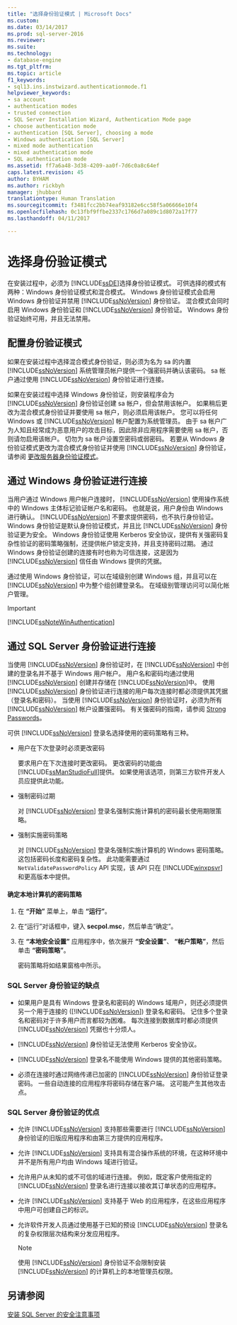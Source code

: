 ```yaml
---
title: "选择身份验证模式 | Microsoft Docs"
ms.custom: 
ms.date: 03/14/2017
ms.prod: sql-server-2016
ms.reviewer: 
ms.suite: 
ms.technology:
- database-engine
ms.tgt_pltfrm: 
ms.topic: article
f1_keywords:
- sql13.ins.instwizard.authenticationmode.f1
helpviewer_keywords:
- sa account
- authentication modes
- trusted connection
- SQL Server Installation Wizard, Authentication Mode page
- choose authentication mode
- authentication [SQL Server], choosing a mode
- Windows authentication [SQL Server]
- mixed mode authentication
- mixed authentication mode
- SQL authentication mode
ms.assetid: ff7a6a48-3d38-4209-aa0f-7d6c0a8c64ef
caps.latest.revision: 45
author: BYHAM
ms.author: rickbyh
manager: jhubbard
translationtype: Human Translation
ms.sourcegitcommit: f3481fcc2bb74eaf93182e6cc58f5a06666e10f4
ms.openlocfilehash: 0c13fbf9ffbe2337c1766d7a089c1d8072a17f77
ms.lasthandoff: 04/11/2017

---
```

# <a name="choose-an-authentication-mode"></a>选择身份验证模式
  在安装过程中，必须为 [!INCLUDE[ssDE](../../includes/ssde-md.md)]选择身份验证模式。 可供选择的模式有两种：Windows 身份验证模式和混合模式。 Windows 身份验证模式会启用 Windows 身份验证并禁用 [!INCLUDE[ssNoVersion](../../includes/ssnoversion-md.md)] 身份验证。 混合模式会同时启用 Windows 身份验证和 [!INCLUDE[ssNoVersion](../../includes/ssnoversion-md.md)] 身份验证。 Windows 身份验证始终可用，并且无法禁用。  
  
## <a name="configuring-the-authentication-mode"></a>配置身份验证模式  
 如果在安装过程中选择混合模式身份验证，则必须为名为 sa 的内置 [!INCLUDE[ssNoVersion](../../includes/ssnoversion-md.md)] 系统管理员帐户提供一个强密码并确认该密码。 sa 帐户通过使用 [!INCLUDE[ssNoVersion](../../includes/ssnoversion-md.md)] 身份验证进行连接。  
  
 如果在安装过程中选择 Windows 身份验证，则安装程序会为 [!INCLUDE[ssNoVersion](../../includes/ssnoversion-md.md)] 身份验证创建 sa 帐户，但会禁用该帐户。 如果稍后更改为混合模式身份验证并要使用 sa 帐户，则必须启用该帐户。 您可以将任何 Windows 或 [!INCLUDE[ssNoVersion](../../includes/ssnoversion-md.md)] 帐户配置为系统管理员。 由于 sa 帐户广为人知且经常成为恶意用户的攻击目标，因此除非应用程序需要使用 sa 帐户，否则请勿启用该帐户。 切勿为 sa 帐户设置空密码或弱密码。 若要从 Windows 身份验证模式更改为混合模式身份验证并使用 [!INCLUDE[ssNoVersion](../../includes/ssnoversion-md.md)] 身份验证，请参阅 [更改服务器身份验证模式](../../database-engine/configure-windows/change-server-authentication-mode.md)。  
  
## <a name="connecting-through-windows-authentication"></a>通过 Windows 身份验证进行连接  
 当用户通过 Windows 用户帐户连接时， [!INCLUDE[ssNoVersion](../../includes/ssnoversion-md.md)] 使用操作系统中的 Windows 主体标记验证帐户名和密码。 也就是说，用户身份由 Windows 进行确认。 [!INCLUDE[ssNoVersion](../../includes/ssnoversion-md.md)] 不要求提供密码，也不执行身份验证。 Windows 身份验证是默认身份验证模式，并且比 [!INCLUDE[ssNoVersion](../../includes/ssnoversion-md.md)] 身份验证更为安全。 Windows 身份验证使用 Kerberos 安全协议，提供有关强密码复杂性验证的密码策略强制，还提供帐户锁定支持，并且支持密码过期。 通过 Windows 身份验证创建的连接有时也称为可信连接，这是因为 [!INCLUDE[ssNoVersion](../../includes/ssnoversion-md.md)] 信任由 Windows 提供的凭据。  
  
 通过使用 Windows 身份验证，可以在域级别创建 Windows 组，并且可以在 [!INCLUDE[ssNoVersion](../../includes/ssnoversion-md.md)] 中为整个组创建登录名。 在域级别管理访问可以简化帐户管理。  
  
> [!IMPORTANT]  
>  [!INCLUDE[ssNoteWinAuthentication](../../includes/ssnotewinauthentication-md.md)]  
  
## <a name="connecting-through-sql-server-authentication"></a>通过 SQL Server 身份验证进行连接  
 当使用 [!INCLUDE[ssNoVersion](../../includes/ssnoversion-md.md)] 身份验证时，在 [!INCLUDE[ssNoVersion](../../includes/ssnoversion-md.md)] 中创建的登录名并不基于 Windows 用户帐户。 用户名和密码均通过使用 [!INCLUDE[ssNoVersion](../../includes/ssnoversion-md.md)] 创建并存储在 [!INCLUDE[ssNoVersion](../../includes/ssnoversion-md.md)]中。 使用 [!INCLUDE[ssNoVersion](../../includes/ssnoversion-md.md)] 身份验证进行连接的用户每次连接时都必须提供其凭据（登录名和密码）。 当使用 [!INCLUDE[ssNoVersion](../../includes/ssnoversion-md.md)] 身份验证时，必须为所有 [!INCLUDE[ssNoVersion](../../includes/ssnoversion-md.md)] 帐户设置强密码。 有关强密码的指南，请参阅 [Strong Passwords](../../relational-databases/security/strong-passwords.md)。  
  
 可供 [!INCLUDE[ssNoVersion](../../includes/ssnoversion-md.md)] 登录名选择使用的密码策略有三种。  
  
-   用户在下次登录时必须更改密码  
  
     要求用户在下次连接时更改密码。 更改密码的功能由 [!INCLUDE[ssManStudioFull](../../includes/ssmanstudiofull-md.md)]提供。 如果使用该选项，则第三方软件开发人员应提供此功能。  
  
-   强制密码过期  
  
     对 [!INCLUDE[ssNoVersion](../../includes/ssnoversion-md.md)] 登录名强制实施计算机的密码最长使用期限策略。  
  
-   强制实施密码策略  
  
     对 [!INCLUDE[ssNoVersion](../../includes/ssnoversion-md.md)] 登录名强制实施计算机的 Windows 密码策略。 这包括密码长度和密码复杂性。 此功能需要通过 `NetValidatePasswordPolicy` API 实现，该 API 只在 [!INCLUDE[winxpsvr](../../includes/winxpsvr-md.md)] 和更高版本中提供。  
  
#### <a name="to-determine-the-password-policies-of-the-local-computer"></a>确定本地计算机的密码策略  
  
1.  在 **“开始”** 菜单上，单击 **“运行”**。  
  
2.  在“运行”对话框中，键入 **secpol.msc**，然后单击“确定”。  
  
3.  在 **“本地安全设置”** 应用程序中，依次展开 **“安全设置”**、 **“帐户策略”**，然后单击 **“密码策略”**。  
  
     密码策略将如结果窗格中所示。  
  
### <a name="disadvantages-of-sql-server-authentication"></a>SQL Server 身份验证的缺点  
  
-   如果用户是具有 Windows 登录名和密码的 Windows 域用户，则还必须提供另一个用于连接的 ([!INCLUDE[ssNoVersion](../../includes/ssnoversion-md.md)]) 登录名和密码。 记住多个登录名和密码对于许多用户而言都较为困难。 每次连接到数据库时都必须提供 [!INCLUDE[ssNoVersion](../../includes/ssnoversion-md.md)] 凭据也十分烦人。  
  
-   [!INCLUDE[ssNoVersion](../../includes/ssnoversion-md.md)] 身份验证无法使用 Kerberos 安全协议。  
  
-   [!INCLUDE[ssNoVersion](../../includes/ssnoversion-md.md)] 登录名不能使用 Windows 提供的其他密码策略。  
  
-   必须在连接时通过网络传递已加密的 [!INCLUDE[ssNoVersion](../../includes/ssnoversion-md.md)] 身份验证登录密码。 一些自动连接的应用程序将密码存储在客户端。 这可能产生其他攻击点。  
  
### <a name="advantages-of-sql-server-authentication"></a>SQL Server 身份验证的优点  
  
-   允许 [!INCLUDE[ssNoVersion](../../includes/ssnoversion-md.md)] 支持那些需要进行 [!INCLUDE[ssNoVersion](../../includes/ssnoversion-md.md)] 身份验证的旧版应用程序和由第三方提供的应用程序。  
  
-   允许 [!INCLUDE[ssNoVersion](../../includes/ssnoversion-md.md)] 支持具有混合操作系统的环境，在这种环境中并不是所有用户均由 Windows 域进行验证。  
  
-   允许用户从未知的或不可信的域进行连接。 例如，既定客户使用指定的 [!INCLUDE[ssNoVersion](../../includes/ssnoversion-md.md)] 登录名进行连接以接收其订单状态的应用程序。  
  
-   允许 [!INCLUDE[ssNoVersion](../../includes/ssnoversion-md.md)] 支持基于 Web 的应用程序，在这些应用程序中用户可创建自己的标识。  
  
-   允许软件开发人员通过使用基于已知的预设 [!INCLUDE[ssNoVersion](../../includes/ssnoversion-md.md)] 登录名的复杂权限层次结构来分发应用程序。  
  
    > [!NOTE]  
    >  使用 [!INCLUDE[ssNoVersion](../../includes/ssnoversion-md.md)] 身份验证不会限制安装 [!INCLUDE[ssNoVersion](../../includes/ssnoversion-md.md)] 的计算机上的本地管理员权限。  
  
## <a name="see-also"></a>另请参阅  
 [安装 SQL Server 的安全注意事项](../../sql-server/install/security-considerations-for-a-sql-server-installation.md)  
  
  
